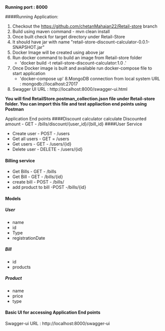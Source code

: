 **Running port : 8000**

####Running Application:
1. Checkout the https://github.com/chetanMahajan22/Retail-store branch
2. Build using maven command - mvn clean install
3. Once built check for target directory under Retail-Store
4. It should have jar with name "retail-store-discount-calculator-0.0.1-SNAPSHOT.jar"
5. Docker Image will be created using above jar
6. Run docker command to build an image from Retail-store folder
   - 'docker build -t retail-store-discount-calculator:1.0 .'
7. Once Docker image is built and available run docker-compose file to start application
    - 'docker-compose up'
8.MongoDB connection from local system URL : mongodb://localhost:27017
8. Swagger UI URL : http://localhost:8000/swagger-ui.html


**You will find RetailStore.postman_collection.json file under Retail-store folder. 
You can import this file and test appliaction end points using Postman**

Application End points
####Discount calculator
calculate Discounted amount - GET - /bills/discount/{user_id}/{bill_id}
####User Service
- Create user - POST - /users
- Get all users - GET = /users
- Get users - GET - /users/{id}
- Delete user - DELETE -  /users/{id}
#### Billing service
- Get Bills - GET - /bills
- Get Bill - GET - /bills/{id}
- create bill - POST - /bills/
- add product to bill -POST -/bills/{id}

####  Models
##### User
* name
* id
* Type
* registrationDate

##### Bill
* id
* products

##### Product
* name
* price
* type

#### Basic UI for accessing Application End points 
Swagger-ui
URL : http://localhost:8000/swagger-ui